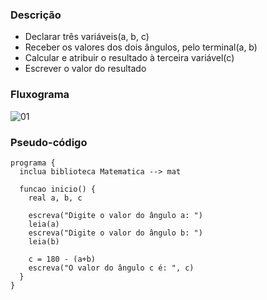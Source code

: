 ### Descrição

- Declarar três variáveis(a, b, c)
- Receber os valores dos dois ângulos, pelo terminal(a, b)
- Calcular e atribuir o resultado à terceira variável(c)
- Escrever o valor do resultado

### Fluxograma

![01](https://user-images.githubusercontent.com/84058517/230493416-e616fe3d-0efc-4aeb-8ebb-4c3742dfb9d5.png)


### Pseudo-código

```
programa {
  inclua biblioteca Matematica --> mat 

  funcao inicio() {
    real a, b, c 

    escreva("Digite o valor do ângulo a: ")
    leia(a)
    escreva("Digite o valor do ângulo b: ")
    leia(b)

    c = 180 - (a+b)
    escreva("O valor do ângulo c é: ", c)
  }
}

```
